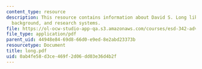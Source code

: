 ```yaml
---
content_type: resource
description: This resource contains information about David S. Long like personal
  background, and research systems.
file: https://ol-ocw-studio-app-qa.s3.amazonaws.com/courses/esd-342-advanced-system-architecture-spring-2006/0ab4fe58d3ce469f2d06dd03e36d4b2f_long.pdf
file_type: application/pdf
parent_uid: 44948e84-69d8-66d0-e9ed-8e2abd23373b
resourcetype: Document
title: long.pdf
uid: 0ab4fe58-d3ce-469f-2d06-dd03e36d4b2f
---
```

